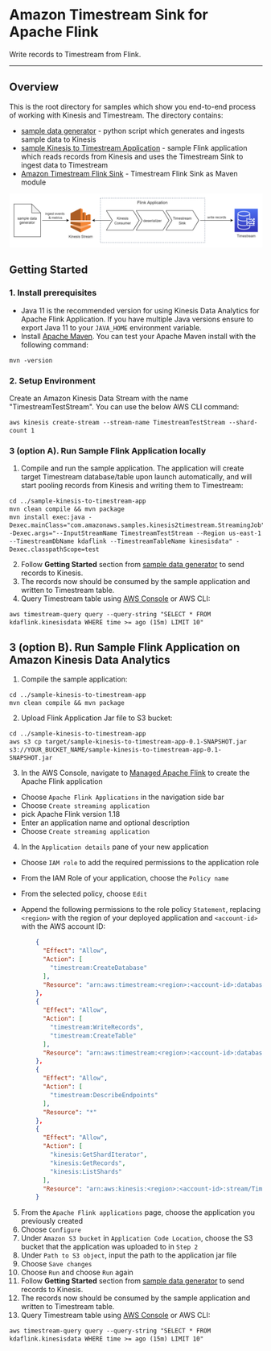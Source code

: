 <!-- This sample application is part of the Timestream prerelease documentation. The prerelease documentation is confidential and is provided under the terms of your nondisclosure agreement with Amazon Web Services (AWS) or other agreement governing your receipt of AWS confidential information. -->

# Amazon Timestream Sink for Apache Flink

Write records to Timestream from Flink.

----
## Overview

This is the root directory for samples which show you end-to-end process of working with Kinesis and Timestream.
The directory contains:
 - [sample data generator](/integrations/flink_connector/sample-data-generator) - python script which generates and ingests sample data to Kinesis
 - [sample Kinesis to Timestream Application](/integrations/flink_connector/sample-kinesis-to-timestream-app) - sample Flink application which reads records from Kinesis and uses the Timestream Sink to ingest data to Timestream
 - [Amazon Timestream Flink Sink](/integrations/flink_connector/flink-connector-timestream) - Timestream Flink Sink as Maven module


![design](images/root-diagram.png)

## Getting Started

### 1. Install prerequisites

 - Java 11 is the recommended version for using Kinesis Data Analytics for Apache Flink Application. If you have multiple Java versions ensure to export Java 11 to your `JAVA_HOME` environment variable.
 - Install [Apache Maven](https://maven.apache.org/install.html). You can test your Apache Maven install with the following command:
```
mvn -version
```

### 2. Setup Environment

Create an Amazon Kinesis Data Stream with the name "TimestreamTestStream". You can use the below AWS CLI command:
```
aws kinesis create-stream --stream-name TimestreamTestStream --shard-count 1
```

### 3 (option A). Run Sample Flink Application locally
1. Compile and run the sample application. The application will create target Timestream database/table upon launch automatically, and will start pooling records from Kinesis and writing them to Timestream:
```
cd ../sample-kinesis-to-timestream-app
mvn clean compile && mvn package
mvn install exec:java -Dexec.mainClass="com.amazonaws.samples.kinesis2timestream.StreamingJob" -Dexec.args="--InputStreamName TimestreamTestStream --Region us-east-1 --TimestreamDbName kdaflink --TimestreamTableName kinesisdata" -Dexec.classpathScope=test
```

2. Follow **Getting Started** section from [sample data generator](/integrations/flink_connector/sample-data-generator) to send records to Kinesis.
3. The records now should be consumed by the sample application and written to Timestream table.
4. Query Timestream table using [AWS Console](https://docs.aws.amazon.com/timestream/latest/developerguide/console_timestream.html#console_timestream.queries.using-console) or AWS CLI:
```
aws timestream-query query --query-string "SELECT * FROM kdaflink.kinesisdata WHERE time >= ago (15m) LIMIT 10"
```

## 3 (option B). Run Sample Flink Application on Amazon Kinesis Data Analytics
1. Compile the sample application:
```shell
cd ../sample-kinesis-to-timestream-app
mvn clean compile && mvn package
```
2. Upload Flink Application Jar file to S3 bucket: 
```shell
cd ../sample-kinesis-to-timestream-app
aws s3 cp target/sample-kinesis-to-timestream-app-0.1-SNAPSHOT.jar s3://YOUR_BUCKET_NAME/sample-kinesis-to-timestream-app-0.1-SNAPSHOT.jar
```
3. In the AWS Console, navigate to [Managed Apache Flink](https://console.aws.amazon.com/flink/home) to create the Apache Flink application
 - Choose `Apache Flink Applications` in the navigation side bar
 - Choose `Create streaming application`
 - pick Apache Flink version 1.18
 - Enter an application name and optional description
 - Choose `Create streaming application`

4. In the `Application details` pane of your new application
 - Choose `IAM role` to add the required permissions to the application role
 - From the IAM Role of your application, choose the `Policy name`
 - From the selected policy, choose `Edit`
 - Append the following permissions to the role policy `Statement`, replacing `<region>` with the region of your deployed application and `<account-id>` with the AWS account ID:

    ```json
        {
          "Effect": "Allow",
          "Action": [
            "timestream:CreateDatabase"
          ],
          "Resource": "arn:aws:timestream:<region>:<account-id>:database/kdaflink"
        },
        {
          "Effect": "Allow",
          "Action": [
            "timestream:WriteRecords",
            "timestream:CreateTable"
          ],
          "Resource": "arn:aws:timestream:<region>:<account-id>:database/kdaflink/table/kinesisdata"
        },
        {
          "Effect": "Allow",
          "Action": [
            "timestream:DescribeEndpoints"
          ],
          "Resource": "*"
        },
        {
          "Effect": "Allow",
          "Action": [
            "kinesis:GetShardIterator",
            "kinesis:GetRecords",
            "kinesis:ListShards"
          ],
          "Resource": "arn:aws:kinesis:<region>:<account-id>:stream/TimestreamTestStream"
        }
    ```

5. From the `Apache Flink applications` page, choose the application you previously created
6. Choose `Configure`
7. Under `Amazon S3 bucket` in `Application Code Location`, choose the S3 bucket that the application was uploaded to in `Step 2`
8. Under `Path to S3 object`, input the path to the application jar file
9. Choose `Save changes`
10. Choose `Run` and choose `Run` again
11. Follow **Getting Started** section from [sample data generator](/integrations/flink_connector/sample-data-generator) to send records to Kinesis.
12. The records now should be consumed by the sample application and written to Timestream table.
13. Query Timestream table using [AWS Console](https://docs.aws.amazon.com/timestream/latest/developerguide/console_timestream.html#console_timestream.queries.using-console) or AWS CLI:
```
aws timestream-query query --query-string "SELECT * FROM kdaflink.kinesisdata WHERE time >= ago (15m) LIMIT 10"
```
